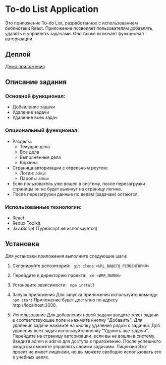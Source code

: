 # To-do List Application

Это приложение To-do List, разработанное с использованием библиотеки React. Приложение позволяет пользователям добавлять, удалять и управлять задачами. Оно также включает функционал авторизации.

## Деплой

[Демо приложения](https://test-verbagroup-ex.vercel.app/)

## Описание задания

### Основной функционал:
- Добавление задачи
- Удаление задачи
- Удаление всех задач

### Опциональный функционал:
- Разделы:
  - Текущие дела
  - Все дела
  - Выполненные дела
  - Корзина
- Страница авторизации с отдельным роутом:
  - Логин: `admin`
  - Пароль: `admin`
- Если пользователь уже вошел в систему, после перезагрузки страницы он не будет выкинут на страницу логина.
- После перезагрузки данные по делам (задачам) остаются.

### Использованные технологии:
- React
- Redux Toolkit
- JavaScript (TypeScript не используется)

## Установка

Для установки приложения выполните следующие шаги:

1. Склонируйте репозиторий:
   ``` git clone <URL_ВАШЕГО_РЕПОЗИТОРИЯ>```

2. Перейдите в директорию проекта:
``` cd <ИМЯ_ПАПКИ>```
3. Установите зависимости:
``` npm install```
4. Запуск приложения
Для запуска приложения используйте команду:
``` npm start```
Приложение будет доступно по адресу http://localhost:3000.

5. Использование
Для добавления новой задачи введите текст задачи в соответствующее поле и нажмите кнопку "Добавить".
Для удаления задачи нажмите на кнопку удаления рядом с задачей.
Для удаления всех задач используйте кнопку "Удалить все задачи".
Перейдите на страницу авторизации, если вы не вошли в систему. Введите admin и admin для доступа к приложению.
После успешного входа вы сможете управлять своими задачами.
Лицензия
Этот проект не имеет лицензии, но вы можете свободно использовать его в учебных целях.
